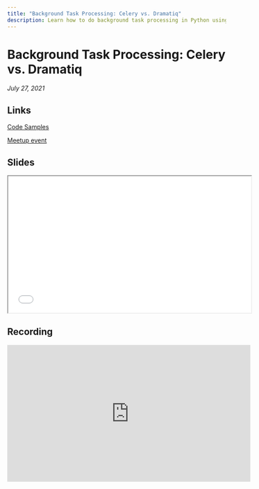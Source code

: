 ```yaml
---
title: "Background Task Processing: Celery vs. Dramatiq"
description: Learn how to do background task processing in Python using popular libraries Celery, Dramatiq, and more!
---
```


# Background Task Processing: Celery vs. Dramatiq

_July 27, 2021_

## Links
[Code Samples](https://github.com/python-spokane/background-task-processing)

[Meetup event](https://www.meetup.com/Python-Spokane/events/279452049/)

## Slides

<iframe width="560" height="315" src="/static/Background-Task-Processing-Presentation.html"></iframe>

## Recording

<iframe width="560" height="315" src="https://www.youtube-nocookie.com/embed/9mYR8rNmg2A" title="YouTube video player" frameborder="0" allow="accelerometer; autoplay; clipboard-write; encrypted-media; gyroscope; picture-in-picture" allowfullscreen></iframe>
